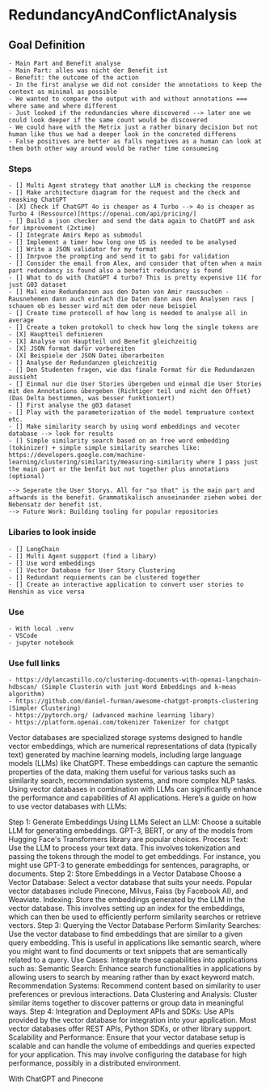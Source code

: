 # RedundancyAndConflictAnalysis

## Goal Definition
    - Main Part and Benefit analyse
    - Main Part: alles was nicht der Benefit ist
    - Benefit: the outcome of the action
    - In the first analyse we did not consider the annotations to keep the context as minimal as possible 
    - We wanted to compare the output with and without annotations === where same and where different
    - Just looked if the redundancies where discovered --> later one we could look deeper if the same count would be discovered
    - We could have with the Metrix just a rather binary decision but not human like thus we had a deeper look in the concreted differens
    - False positives are better as falls negatives as a human can look at them both other way around would be rather time consumeing

### Steps
    - [] Multi Agent strategy that another LLM is checking the response 
    - [] Make architecture diagram for the request and the check and reasking ChatGPT 
    - [X] Check if ChatGPT 4o is cheaper as 4 Turbo --> 4o is cheaper as Turbo 4 (Ressource)[https://openai.com/api/pricing/]
    - [] Build a json checker and send the data again to ChatGPT and ask for improvement (2xtime)
    - [] Integrate Amirs Repo as submodul
    - [] Implement a timer how long one US is needed to be analysed
    - [] Write a JSON validator for my format
    - [] Imrpvoe the prompting and send it to gabi for validation
    - [] Consider the email from Alex, and consider that often when a main part redundancy is found also a benefit redundancy is found
    - [] What to do with ChatGPT 4 turbo? This is pretty expensive 11€ for just G03 dataset
    - [] Mal eine Redundanzen aus den Daten von Amir raussuchen - Rausnehemen dann auch einfach die Daten dann aus den Analysen raus | schauen ob es besser wird mit dem oder neue beispiel 
    - [] Create time protocoll of how long is needed to analyse all in average
    - [] Create a token protokoll to check how long the single tokens are
    - [X] Hauptteil definieren
    - [X] Analyse von Hauptteil und Benefit gleichzeitig
    - [X] JSON format dafür vorbereiten
    - [X] Beispiele der JSON Datei überarbeiten
    - [] Analyse der Redundanzen gleichzeitig
    - [] Den Studenten fragen, wie das finale Format für die Redundanzen aussieht
    - [] Einmal nur die User Stories übergeben und einmal die User Stories mit den Annotations übergeben (Richtiger teil und nicht den Offset) (Das Delta bestimmen, was besser funktioniert)
    - [] First analyse the g03 dataset
    - [] Play with the parameterization of the model tempruature context etc.
    - [] Make similarity search by using word embeddings and vecoter database --> look for results
    - [] Simple similarity search based on an free word embedding (tokinizer) + simple simple similarity searches like: https://developers.google.com/machine-learning/clustering/similarity/measuring-similarity where I pass just the main part or the benfit but not together plus annotations (optional)

    --> Seperate the User Storys. All for "so that" is the main part and aftwards is the benefit. Grammatikalisch anuseinander ziehen wobei der Nebensatz der benefit ist.  
    --> Future Work: Building tooling for popular repositories

### Libaries to look inside
    - [] LongChain
    - [] Multi Agent suppport (find a libary)
    - [] Use word embeddings
    - [] Vector Database for User Story Clustering
    - [] Redundant requierments can be clustered together 
    - [] Create an interactive application to convert user stories to Henshin as vice versa


### Use
    - With local .venv
    - VSCode
    - jupyter notebook

### Use full links
    - https://dylancastillo.co/clustering-documents-with-openai-langchain-hdbscan/ (Simple Clusterin with just Word Embeddings and k-meas algorithm)
    - https://github.com/daniel-furman/awesome-chatgpt-prompts-clustering (Simpler Clustering)
    - https://pytorch.org/ (advanced machine learning libary)
    - https://platform.openai.com/tokenizer Tokenizer for chatgpt


Vector databases are specialized storage systems designed to handle vector embeddings, which are numerical representations of data (typically text) generated by machine learning models, including large language models (LLMs) like ChatGPT. These embeddings can capture the semantic properties of the data, making them useful for various tasks such as similarity search, recommendation systems, and more complex NLP tasks. Using vector databases in combination with LLMs can significantly enhance the performance and capabilities of AI applications. Here’s a guide on how to use vector databases with LLMs:

Step 1: Generate Embeddings Using LLMs
Select an LLM: Choose a suitable LLM for generating embeddings. GPT-3, BERT, or any of the models from Hugging Face's Transformers library are popular choices.
Process Text: Use the LLM to process your text data. This involves tokenization and passing the tokens through the model to get embeddings. For instance, you might use GPT-3 to generate embeddings for sentences, paragraphs, or documents.
Step 2: Store Embeddings in a Vector Database
Choose a Vector Database: Select a vector database that suits your needs. Popular vector databases include Pinecone, Milvus, Faiss (by Facebook AI), and Weaviate.
Indexing: Store the embeddings generated by the LLM in the vector database. This involves setting up an index for the embeddings, which can then be used to efficiently perform similarity searches or retrieve vectors.
Step 3: Querying the Vector Database
Perform Similarity Searches: Use the vector database to find embeddings that are similar to a given query embedding. This is useful in applications like semantic search, where you might want to find documents or text snippets that are semantically related to a query.
Use Cases: Integrate these capabilities into applications such as:
Semantic Search: Enhance search functionalities in applications by allowing users to search by meaning rather than by exact keyword match.
Recommendation Systems: Recommend content based on similarity to user preferences or previous interactions.
Data Clustering and Analysis: Cluster similar items together to discover patterns or group data in meaningful ways.
Step 4: Integration and Deployment
APIs and SDKs: Use APIs provided by the vector database for integration into your application. Most vector databases offer REST APIs, Python SDKs, or other library support.
Scalability and Performance: Ensure that your vector database setup is scalable and can handle the volume of embeddings and queries expected for your application. This may involve configuring the database for high performance, possibly in a distributed environment.

With ChatGPT and Pinecone